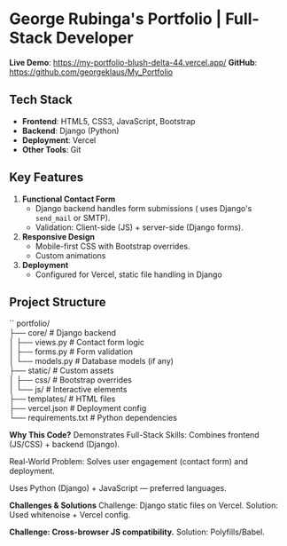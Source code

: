 # George Rubinga's Portfolio | Full-Stack Developer  

**Live Demo**: https://my-portfolio-blush-delta-44.vercel.app/
**GitHub**: https://github.com/georgeklaus/My_Portfolio 

##  Tech Stack  
- **Frontend**: HTML5, CSS3, JavaScript, Bootstrap  
- **Backend**: Django (Python)  
- **Deployment**: Vercel  
- **Other Tools**: Git 

##  Key Features  
1. **Functional Contact Form**  
   - Django backend handles form submissions ( uses Django's `send_mail` or SMTP).  
   - Validation: Client-side (JS) + server-side (Django forms).  
2. **Responsive Design**  
   - Mobile-first CSS with Bootstrap overrides.  
   - Custom animations  
3. **Deployment**  
   - Configured for Vercel, static file handling in Django  

##  Project Structure  
``
portfolio/  
├── core/                  # Django backend  
│   ├── views.py           # Contact form logic  
│   ├── forms.py           # Form validation  
│   └── models.py          # Database models (if any)  
├── static/                # Custom assets  
│   ├── css/               # Bootstrap overrides  
│   └── js/                # Interactive elements  
├── templates/             # HTML files  
├── vercel.json            # Deployment config  
└── requirements.txt       # Python dependencies

**Why This Code?**
Demonstrates Full-Stack Skills: Combines frontend (JS/CSS) + backend (Django).

Real-World Problem: Solves user engagement (contact form) and deployment.

Uses Python (Django) + JavaScript — preferred languages.

**Challenges & Solutions**
Challenge: Django static files on Vercel.
Solution: Used whitenoise + Vercel config.

**Challenge: Cross-browser JS compatibility.**
Solution: Polyfills/Babel.
